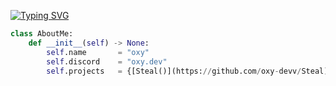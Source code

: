 
[![Typing SVG](https://readme-typing-svg.demolab.com?font=Montserrat&size=25&duration=3650&pause=3000&color=F7F7F7&random=false&width=435&lines=oxy%2C+a+cool+cracker)](https://git.io/typing-svg)

```py
class AboutMe:
    def __init__(self) -> None:
        self.name       = "oxy"
        self.discord    = "oxy.dev"
        self.projects   = {[Steal()](https://github.com/oxy-devv/Steal)}
```
